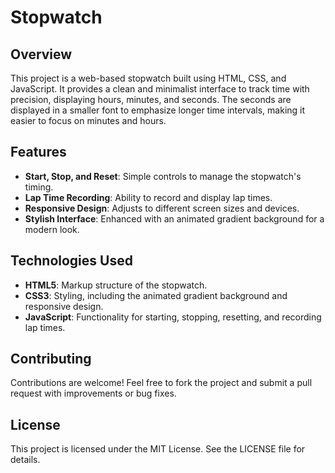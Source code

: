 # Stopwatch

## Overview
This project is a web-based stopwatch built using HTML, CSS, and JavaScript. It provides a clean and minimalist interface to track time with precision, displaying hours, minutes, and seconds. The seconds are displayed in a smaller font to emphasize longer time intervals, making it easier to focus on minutes and hours.

## Features
- **Start, Stop, and Reset**: Simple controls to manage the stopwatch's timing.
- **Lap Time Recording**: Ability to record and display lap times.
- **Responsive Design**: Adjusts to different screen sizes and devices.
- **Stylish Interface**: Enhanced with an animated gradient background for a modern look.

## Technologies Used
- **HTML5**: Markup structure of the stopwatch.
- **CSS3**: Styling, including the animated gradient background and responsive design.
- **JavaScript**: Functionality for starting, stopping, resetting, and recording lap times.

## Contributing
Contributions are welcome! Feel free to fork the project and submit a pull request with improvements or bug fixes.

## License
This project is licensed under the MIT License. See the LICENSE file for details.
